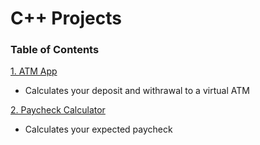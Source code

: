 # C++ Projects
### Table of Contents

[1. ATM App](https://github.com/John-Rivero/C-Projects/tree/main/ATM-App) <br>
  - Calculates your deposit and withrawal to a virtual ATM

[2. Paycheck Calculator](https://github.com/John-Rivero/C-Projects/tree/main/Paycheck-Calculator) <br>
  - Calculates your expected paycheck 
